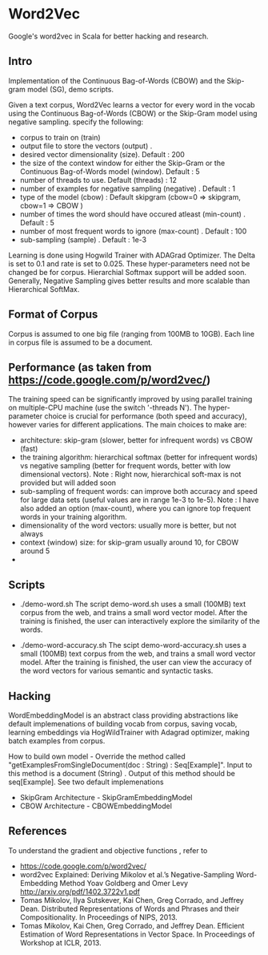 Word2Vec
========
Google's word2vec in Scala for better hacking and research. 

Intro
------------------------------------------------------

Implementation of the Continuous Bag-of-Words (CBOW) and the Skip-gram model (SG), demo scripts.

Given a text corpus, Word2Vec learns a vector for every word in the vocab using the Continuous
Bag-of-Words (CBOW) or the Skip-Gram model using negative sampling. 
specify the following:
 - corpus to train on (train)
 - output file to store the vectors (output) . 
 - desired vector dimensionality (size). Default : 200
 - the size of the context window for either the Skip-Gram or the Continuous Bag-of-Words model (window). Default : 5
 - number of threads to use. Default (threads) : 12
 - number of examples for negative sampling (negative) . Default : 1
 - type of the model (cbow) : Default skipgram (cbow=0 => skipgram, cbow=1 => CBOW )
 - number of times the word should have occured atleast (min-count) . Default : 5
 - number of most frequent words to ignore (max-count) . Default : 100
 - sub-sampling (sample) . Default : 1e-3

Learning is done using Hogwild Trainer with ADAGrad Optimizer. The Delta is set to 0.1 and rate is set to 0.025. These hyper-parameters need not be changed be for corpus. 
Hierarchial Softmax support will be added soon. Generally, Negative Sampling gives better results and more scalable than Hierarchical SoftMax.

Format of Corpus
-------------------
Corpus is assumed to one big file (ranging from 100MB to 10GB). 
Each line in corpus file is assumed to be a document.   

Performance (as taken from https://code.google.com/p/word2vec/)
--------------
The training speed can be significantly improved by using parallel training on multiple-CPU machine (use the switch '-threads N'). The hyper-parameter choice is crucial for performance (both speed and accuracy), however varies for different applications. The main choices to make are:

- architecture: skip-gram (slower, better for infrequent words) vs CBOW (fast)
- the training algorithm: hierarchical softmax (better for infrequent words) vs negative sampling (better for frequent words, better with low dimensional vectors). Note : Right now, hierarchical soft-max is not provided but will added soon
- sub-sampling of frequent words: can improve both accuracy and speed for large data sets (useful values are in range 1e-3 to 1e-5). Note : I have also added an option (max-count), where you can ignore top frequent words in your training algorithm. 
- dimensionality of the word vectors: usually more is better, but not always
- context (window) size: for skip-gram usually around 10, for CBOW around 5
- 
Scripts
---------------------
- ./demo-word.sh 
The script demo-word.sh uses a small (100MB) text corpus from the web, and trains a small word vector model. After the training is finished, the user can interactively explore the similarity of the words.

- ./demo-word-accuracy.sh 
The scipt demo-word-accuracy.sh uses a small (100MB) text corpus from the web, and trains a small word vector model. After the training is finished, the user can view the accuracy of the word vectors for various semantic and syntactic tasks.

Hacking
---------------------
WordEmbeddingModel is an abstract class providing abstractions like default implemenations of building vocab from corpus, saving vocab, learning embeddings via HogWildTrainer with Adagrad optimizer, making batch examples from corpus.

How to build own model - Override the method called "getExamplesFromSingleDocument(doc : String) : Seq[Example]". Input to this method is a document (String) . Output of this method should be seq[Example].  See two default implemenations 
 - SkipGram Architecture - SkipGramEmbeddingModel
 - CBOW Architecture - CBOWEmbeddingModel

References 
------------------------------
To understand the gradient and objective functions , refer to 
- https://code.google.com/p/word2vec/
- word2vec Explained: Deriving Mikolov et al.’s Negative-Sampling Word-Embedding Method Yoav Goldberg and Omer Levy http://arxiv.org/pdf/1402.3722v1.pdf
- Tomas Mikolov, Ilya Sutskever, Kai Chen, Greg Corrado, and Jeffrey Dean. Distributed Representations of Words and Phrases and their Compositionality. In Proceedings of NIPS, 2013.
- Tomas Mikolov, Kai Chen, Greg Corrado, and Jeffrey Dean. Efficient Estimation of Word Representations in Vector Space. In Proceedings of Workshop at ICLR, 2013.
